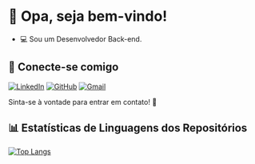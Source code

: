 # 🤖 Opa, seja bem-vindo!

* 💻 Sou um Desenvolvedor Back-end.

## 🔗 Conecte-se comigo
[![LinkedIn](https://img.shields.io/badge/linkedin-%230077B5.svg?style=for-the-badge&logo=linkedin&logoColor=white)](https://linkedin.com/in/aldruinn)
[![GitHub](https://img.shields.io/badge/github-%23121011.svg?style=for-the-badge&logo=github&logoColor=white)](https://github.com/aldruin)
[![Gmail](https://img.shields.io/badge/gmail-%23D14836.svg?style=for-the-badge&logo=gmail&logoColor=white)](mailto:abl.souza97@gmail.com)

Sinta-se à vontade para entrar em contato! 🚀

## 📊 Estatísticas de Linguagens dos Repositórios
[![Top Langs](https://github-readme-stats.vercel.app/api/top-langs/?username=aldruin&layout=compact)](https://github.com/aldruin)
